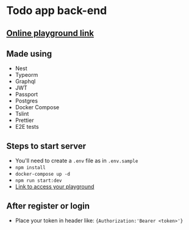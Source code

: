 # Todo app back-end

## [Online playground link](https://nest-todo-backend.herokuapp.com/graphql)

## Made using

- Nest
- Typeorm
- Graphql
- JWT
- Passport
- Postgres
- Docker Compose
- Tslint
- Prettier
- E2E tests

## Steps to start server

- You'll need to create a `.env` file as in `.env.sample`
- `npm install`
- `docker-compose up -d`
- `npm run start:dev`
- [Link to access your playground](http://localhost:3000/graphql)

## After register or login

- Place your token in header like: `{Authorization:'Bearer <token>'}`
